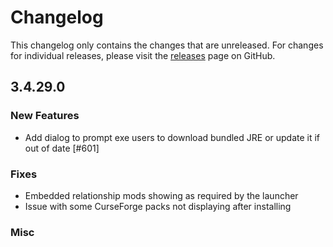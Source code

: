# Changelog

This changelog only contains the changes that are unreleased. For changes for individual releases, please visit the
[releases](https://github.com/ATLauncher/ATLauncher/releases) page on GitHub.

## 3.4.29.0

### New Features
- Add dialog to prompt exe users to download bundled JRE or update it if out of date [#601]

### Fixes
- Embedded relationship mods showing as required by the launcher
- Issue with some CurseForge packs not displaying after installing

### Misc

